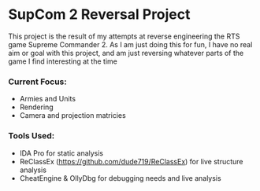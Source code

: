 # SupCom 2 Reversal Project
This project is the result of my attempts at reverse engineering the RTS game Supreme Commander 2. As I am just doing this for fun, I have no real aim or goal with this project, and am just reversing whatever parts of the game I find interesting at the time

### Current Focus:
 - Armies and Units
 - Rendering
 - Camera and projection matricies

### Tools Used:
 - IDA Pro for static analysis
 - ReClassEx (https://github.com/dude719/ReClassEx) for live structure analysis
 - CheatEngine & OllyDbg for debugging needs and live analysis
 